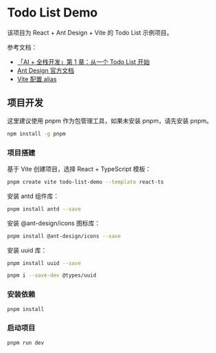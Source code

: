 # Todo List Demo

该项目为 React + Ant Design + Vite 的 Todo List 示例项目。

参考文档：
- [「AI + 全栈开发」第 1 章：从一个 Todo List 开始](https://ycndy5tax9cx.feishu.cn/wiki/X4AJwRH0jiiv4AkrYIucPvYTnrh?from=from_copylink)
- [Ant Design 官方文档](https://ant-design.antgroup.com/index-cn)
- [Vite 配置 alias](https://ycndy5tax9cx.feishu.cn/wiki/PXb9wAhTJiSQSDk9cuacBtRxnGe?from=from_copylink)

## 项目开发

这里建议使用 pnpm 作为包管理工具，如果未安装 pnpm，请先安装 pnpm。

```bash
npm install -g pnpm
```

### 项目搭建

基于 Vite 创建项目，选择 React + TypeScript 模板：
```bash
pnpm create vite todo-list-demo --template react-ts
```

安装 antd 组件库：
```bash
pnpm install antd --save
```

安装 @ant-design/icons 图标库：
```bash
pnpm install @ant-design/icons --save
```

安装 uuid 库：
```bash
pnpm install uuid --save

pnpm i --save-dev @types/uuid
```

### 安装依赖

```bash
pnpm install
```

### 启动项目

```bash
pnpm run dev
```
